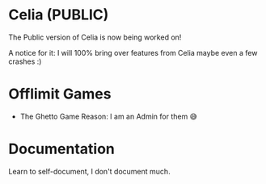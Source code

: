 # Celia (PUBLIC)
The Public version of Celia is now being worked on! 

A notice for it: I will 100% bring over features from Celia maybe even a few crashes :)

# Offlimit Games
- The Ghetto Game
Reason: I am an Admin for them 😅

# Documentation
Learn to self-document, I don't document much. 
